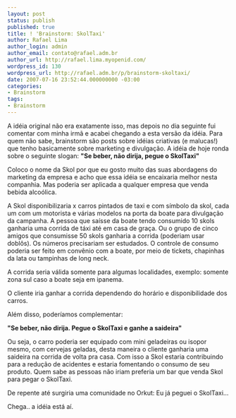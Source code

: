 ```yaml
---
layout: post
status: publish
published: true
title: ! 'Brainstorm: SkolTaxi'
author: Rafael Lima
author_login: admin
author_email: contato@rafael.adm.br
author_url: http://rafael.lima.myopenid.com/
wordpress_id: 130
wordpress_url: http://rafael.adm.br/p/brainstorm-skoltaxi/
date: 2007-07-16 23:52:44.000000000 -03:00
categories:
- Brainstorm
tags:
- Brainstorm
---
```

A id&eacute;ia original n&atilde;o era exatamente isso, mas depois no dia seguinte fui comentar com minha irm&atilde; e acabei chegando a esta vers&atilde;o da id&eacute;ia. Para quem n&atilde;o sabe, brainstorm s&atilde;o posts sobre id&eacute;ias criativas (e malucas!) que tenho basicamente sobre marketing e divulga&ccedil;&atilde;o. A id&eacute;ia de hoje ronda sobre o seguinte slogan:
<strong>"Se beber, n&atilde;o dirija, pegue o SkolTaxi"</strong>

Coloco o nome da Skol por que eu gosto muito das suas abordagens do marketing da empresa e acho que essa id&eacute;ia se encaixaria melhor nesta companhia. Mas poderia ser aplicada a qualquer empresa que venda bebida alco&oacute;lica.

A Skol disponibilizaria x carros pintados de taxi e com s&iacute;mbolo da skol, cada um com um motorista e v&aacute;rias modelos na porta da boate para divulga&ccedil;&atilde;o da campanha. A pessoa que sa&iacute;sse da boate tendo consumido 10 skols ganharia uma corrida de t&aacute;xi at&eacute; em casa de gra&ccedil;a. Ou o grupo de cinco amigos que consumisse 50 skols ganharia a corrida (poderiam usar dobl&ocirc;s). Os n&uacute;meros precisariam ser estudados.
O controle de consumo poderia ser feito em conv&ecirc;nio com a boate, por meio de tickets, chapinhas da lata ou tampinhas de long neck.

A corrida seria v&aacute;lida somente para algumas localidades, exemplo: somente zona sul caso a boate seja em ipanema.

O cliente iria ganhar a corrida dependendo do hor&aacute;rio e disponibilidade dos carros.

Al&eacute;m disso, poder&iacute;amos complementar:

<strong>"Se beber, n&atilde;o dirija. Pegue o SkolTaxi e ganhe a saideira"</strong>

Ou seja, o carro poderia ser equipado com mini geladeiras ou isopor mesmo, com cervejas geladas, desta maneira o cliente ganharia uma saideira na corrida de volta pra casa.
Com isso a Skol estaria contribuindo para a redu&ccedil;&atilde;o de acidentes e estaria fomentando o consumo de seu produto. Quem sabe as pessoas n&atilde;o iriam preferia um bar que venda Skol para pegar o SkolTaxi.

De repente at&eacute; surgiria uma comunidade no Orkut: Eu j&aacute; peguei o SkolTaxi...

Chega.. a id&eacute;ia est&aacute; a&iacute;.
